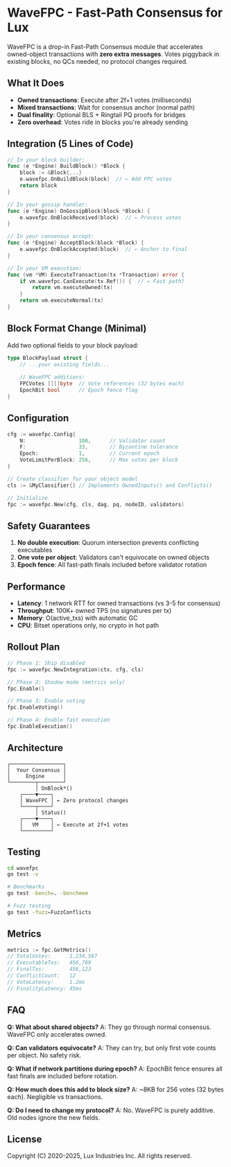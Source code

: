 # WaveFPC - Fast-Path Consensus for Lux

WaveFPC is a drop-in Fast-Path Consensus module that accelerates owned-object transactions with **zero extra messages**. Votes piggyback in existing blocks, no QCs needed, no protocol changes required.

## What It Does

- **Owned transactions**: Execute after 2f+1 votes (milliseconds)
- **Mixed transactions**: Wait for consensus anchor (normal path)
- **Dual finality**: Optional BLS + Ringtail PQ proofs for bridges
- **Zero overhead**: Votes ride in blocks you're already sending

## Integration (5 Lines of Code)

```go
// In your block builder:
func (e *Engine) BuildBlock() *Block {
    block := &Block{...}
    e.wavefpc.OnBuildBlock(block)  // ← Add FPC votes
    return block
}

// In your gossip handler:
func (e *Engine) OnGossipBlock(block *Block) {
    e.wavefpc.OnBlockReceived(block)  // ← Process votes
}

// In your consensus accept:
func (e *Engine) AcceptBlock(block *Block) {
    e.wavefpc.OnBlockAccepted(block)  // ← Anchor to final
}

// In your VM execution:
func (vm *VM) ExecuteTransaction(tx *Transaction) error {
    if vm.wavefpc.CanExecute(tx.Ref()) {  // ← Fast path?
        return vm.executeOwned(tx)
    }
    return vm.executeNormal(tx)
}
```

## Block Format Change (Minimal)

Add two optional fields to your block payload:

```go
type BlockPayload struct {
    // ...your existing fields...
    
    // WaveFPC additions:
    FPCVotes [][]byte  // Vote references (32 bytes each)
    EpochBit bool      // Epoch fence flag
}
```

## Configuration

```go
cfg := wavefpc.Config{
    N:                 100,      // Validator count
    F:                 33,       // Byzantine tolerance
    Epoch:             1,        // Current epoch
    VoteLimitPerBlock: 256,      // Max votes per block
}

// Create classifier for your object model
cls := &MyClassifier{} // Implements OwnedInputs() and Conflicts()

// Initialize
fpc := wavefpc.New(cfg, cls, dag, pq, nodeID, validators)
```

## Safety Guarantees

1. **No double execution**: Quorum intersection prevents conflicting executables
2. **One vote per object**: Validators can't equivocate on owned objects
3. **Epoch fence**: All fast-path finals included before validator rotation

## Performance

- **Latency**: 1 network RTT for owned transactions (vs 3-5 for consensus)
- **Throughput**: 100K+ owned TPS (no signatures per tx)
- **Memory**: O(active_txs) with automatic GC
- **CPU**: Bitset operations only, no crypto in hot path

## Rollout Plan

```go
// Phase 1: Ship disabled
fpc := wavefpc.NewIntegration(ctx, cfg, cls)

// Phase 2: Shadow mode (metrics only)
fpc.Enable()

// Phase 3: Enable voting
fpc.EnableVoting()

// Phase 4: Enable fast execution
fpc.EnableExecution()
```

## Architecture

```
┌─────────────────┐
│  Your Consensus │
│     Engine      │
└────────┬────────┘
         │ OnBlock*()
    ┌────▼────┐
    │ WaveFPC │ ← Zero protocol changes
    └────┬────┘
         │ Status()
    ┌────▼────┐
    │   VM    │ ← Execute at 2f+1 votes
    └─────────┘
```

## Testing

```bash
cd wavefpc
go test -v

# Benchmarks
go test -bench=. -benchmem

# Fuzz testing
go test -fuzz=FuzzConflicts
```

## Metrics

```go
metrics := fpc.GetMetrics()
// TotalVotes:      1,234,567
// ExecutableTxs:   456,789  
// FinalTxs:        456,123
// ConflictCount:   12
// VoteLatency:     1.2ms
// FinalityLatency: 45ms
```

## FAQ

**Q: What about shared objects?**
A: They go through normal consensus. WaveFPC only accelerates owned.

**Q: Can validators equivocate?**
A: They can try, but only first vote counts per object. No safety risk.

**Q: What if network partitions during epoch?**
A: EpochBit fence ensures all fast finals are included before rotation.

**Q: How much does this add to block size?**
A: ~8KB for 256 votes (32 bytes each). Negligible vs transactions.

**Q: Do I need to change my protocol?**
A: No. WaveFPC is purely additive. Old nodes ignore the new fields.

## License

Copyright (C) 2020-2025, Lux Industries Inc. All rights reserved.